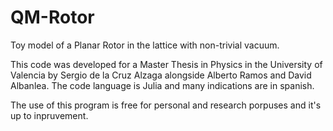 # QM-Rotor
Toy model of a Planar Rotor in the lattice with non-trivial vacuum. 

This code was developed for a Master Thesis in Physics in the University of Valencia by Sergio de la Cruz Alzaga alongside  Alberto Ramos and David Albanlea. The code language is Julia and many indications are in spanish.

The use of this program is free for personal and research porpuses and it's up to inpruvement.

